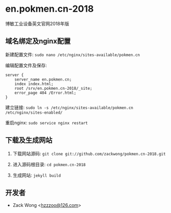 en.pokmen.cn-2018
=============

博敏工业设备英文官网2018年版


域名绑定及nginx配置
-----

新建配置文件: ``sudo nano /etc/nginx/sites-available/pokmen.cn``

编辑配置文件及保存: 

    server {
        server_name en.pokmen.cn;
        index index.html;
        root /srv/en.pokmen.cn-2018/_site;
        error_page 404 /Error.html;
    }

建立链接: ``sudo ln -s /etc/nginx/sites-available/pokmen.cn /etc/nginx/sites-enabled/``

重启nginx: ``sudo service nginx restart``


下载及生成网站
-----

1. 下载网站源码: ``git clone git://github.com/zackwong/pokmen.cn-2018.git``

2. 进入源码根目录: ``cd pokmen.cn-2018``

3. 生成网站: ``jekyll build``


开发者
---------

* Zack Wong &lt;hzzzoo@126.com&gt;
